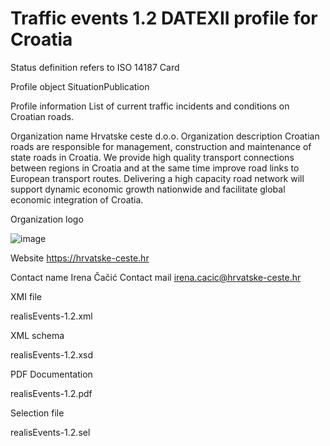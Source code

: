 # Traffic events 1.2 DATEXII profile for Croatia

Status definition refers to ISO 14187
Card

Profile object
SituationPublication

Profile information
List of current traffic incidents and conditions on Croatian roads.

Organization name
Hrvatske ceste d.o.o.
Organization description
Croatian roads are responsible for management, construction and maintenance of state roads in Croatia. We provide high quality transport connections between regions in Croatia and at the same time improve road links to European transport routes. Delivering a high capacity road network will support dynamic economic growth nationwide and facilitate global economic integration of Croatia.

Organization logo

![image](https://github.com/DATEX-II-EU/Profiles/assets/24648804/4d888292-26e8-4f77-92c8-e95ab09c5d3d)

Website
https://hrvatske-ceste.hr

Contact name
Irena Čačić
Contact mail
irena.cacic@hrvatske-ceste.hr

XMI file

realisEvents-1.2.xml

XML schema

realisEvents-1.2.xsd

PDF Documentation

realisEvents-1.2.pdf

Selection file

realisEvents-1.2.sel
